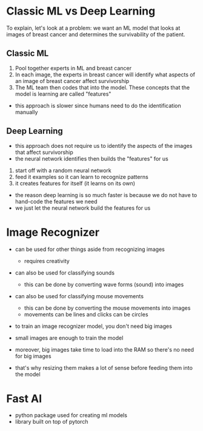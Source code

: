 # Classic ML vs Deep Learning
To explain, let's look at a problem: we want an ML model that looks at images of breast cancer and determines the survivability of the patient.

## Classic ML
1. Pool together experts in ML and breast cancer
2. In each image, the experts in breast cancer will identify what aspects of an image of breast cancer affect survivorship
3. The ML team then codes that into the model. These concepts that the model is learning are called "features"

- this approach is slower since humans need to do the identification manually

## Deep Learning

- this approach does not require us to identify the aspects of the images that affect survivorship
- the neural network identifies then builds the "features" for us

1. start off with a random neural network
2. feed it examples so it can learn to recognize patterns 
3. it creates features for itself (it learns on its own)

- the reason deep learning is so much faster is because we do not have to hand-code the features we need
- we just let the neural network build the features for us

# Image Recognizer
- can be used for other things aside from recognizing images
  - requires creativity

- can also be used for classifying sounds
  - this can be done by converting wave forms (sound) into images

- can also be used for classifying mouse movements
  - this can be done by converting the mouse movements into images
  - movements can be lines and clicks can be circles

- to train an image recognizer model, you don't need big images
- small images are enough to train the model
- moreover, big images take time to load into the RAM so there's no need for big images
- that's why resizing them makes a lot of sense before feeding them into the model

# Fast AI
- python package used for creating ml models
- library built on top of pytorch


